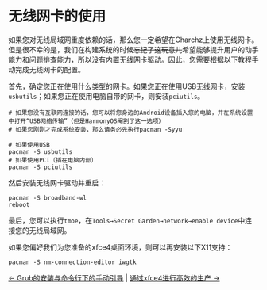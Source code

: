 # 无线网卡的使用
如果您对无线局域网重度依赖的话，那么您一定希望在Charchz上使用无线网卡。但是很不幸的是，我们在构建系统的时候~~忘记了这玩意儿~~希望能够提升用户的动手能力和问题排查能力，所以没有内置无线网卡驱动。因此，您需要根据以下教程手动完成无线网卡的配置。    
    
首先，确定您正在使用什么类型的网卡。如果您正在使用USB无线网卡，安装`usbutils`；如果您正在使用电脑自带的网卡，则安装`pciutils`。
    
``` shell
# 如果您没有互联网连接的话，您可以将您身边的Android设备插入您的电脑，并在系统设置中打开“USB网络传输”（但是HarmonyOS阉割了这一选项）
# 如果您刚刚才完成系统安装，那么请务必先执行pacman -Syyu

# 如果使用USB
pacman -S usbutils
# 如果使用PCI（插在电脑内部）
pacman -S pciutils
```
    
然后安装无线网卡驱动并重启：    
    
``` shell
pacman -S broadband-wl
reboot
```
    
最后，您可以执行`tmoe`，在`Tools→Secret Garden→network→enable device`中连接您的无线局域网。    
    
如果您偏好我们为您准备的xfce4桌面环境，则可以再安装以下X11支持：    
    
``` shell
pacman -S nm-connection-editor iwgtk
```
    
[← Grub的安装与命令行下的手动引导](grub.md) | [通过xfce4进行高效的生产 →](xfce.md)
